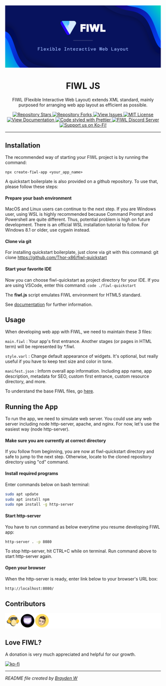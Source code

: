 <p align="center">
  <img src="/BANNER.png" alt="Banner">
</p>

<h1 align="center">FIWL JS</h1>
<p align="center">
  FIWL (Flexible Interactive Web Layout) extends XML standard, mainly purposed for arranging web app layout as efficient as possible.
</p>

<p align="center">
<a href="https://github.com/fiwl-js/fiwl-js/stargazers">
<img
      src="https://img.shields.io/github/stars/fiwl-js/fiwl-js?style=for-the-badge"
      alt="Repository Stars"
    >
</a>
<a href="https://github.com/fiwl-js/fiwl-js/network/members">
<img
      src="https://img.shields.io/github/forks/fiwl-js/fiwl-js?style=for-the-badge"
      alt="Repository Forks"
    >
</a>
<a href="https://github.com/fiwl-js/fiwl-js/issues">
<img
      src="https://img.shields.io/github/issues/fiwl-js/fiwl-js?style=for-the-badge" 
      alt="View Issues"
    >
</a>
<a href="https://github.com/fiwl-js/fiwl-js/blob/master/LICENSE">
<img
      src="https://img.shields.io/github/license/fiwl-js/fiwl-js?style=for-the-badge"
      alt="MIT License"
    >
</a>
  
<a href="https://fiwl-js.github.io/docs/">
<img
      src="https://img.shields.io/badge/Documentation-Docasaurus-blue?style=for-the-badge"
      alt="View Documentation"
    >
</a>

<a href="https://prettier.io/">
<img
      src="https://img.shields.io/badge/code_style-prettier-ff47bc.svg?style=for-the-badge" 
      alt="Code styled with Prettier"
    >
</a>

<a href="https://discord.gg/X5x5zdvuaj">
<img
      src="https://img.shields.io/badge/chat-on%20discord-7289da.svg?style=for-the-badge" 
      alt="FIWL Discord Server"
    >
</a>

<a href="https://ko-fi.com/fiwl_js">
<img
      src="https://img.shields.io/badge/Support%20Us%20%F0%9F%92%96-Ko--Fi-red?style=for-the-badge" 
      alt="Support us on Ko-Fi!"
    >
</a>

</p>

<hr>

## Installation

The recommended way of starting your FIWL project is by running the command:

```
npx create-fiwl-app <your_app_name>
```

A quickstart boilerplate is also provided on a github repository. To use that, please follow these steps:

#### Prepare your bash environment

MacOS and Linux users can continue to the next step. If you are Windows user, using WSL is highly recommended because Command Prompt and Powershell are quite different. Thus, potential problem is high on future development. There is an official WSL installation tutorial to follow. For Windows 8.1 or older, use cygwin instead.

#### Clone via git

For installing quickstart boilerplate, just clone via git with this command:
git clone https://github.com/Thor-x86/fiwl-quickstart

#### Start your favorite IDE

Now you can choose fiwl-quickstart as project directory for your IDE. If you are using VSCode, enter this command:
`code ./fiwl-quickstart`

The **fiwl.js** script emulates FIWL environment for HTML5 standard.

See [documentation](https://fiwl-js.github.io/docs/) for further information.

## Usage

When developing web app with FIWL, we need to maintain these 3 files:

`main.fiwl` :
Your app's first entrance. Another stages (or pages in HTML term) will be represented by \*.fiwl.

`style.varl` :
Change default appearance of widgets. It's optional, but really useful if you have to keep text size and color in tone.

`manifest.json` :
Inform overall app information. Including app name, app description, metadata for SEO, custom first entrance, custom resource directory, and more.

To understand the base FIWL files, go [here](https://fiwl-js.github.io/docs/how_to_use).

## Running the App

To run the app, we need to simulate web server. You could use any web server including node http-server, apache, and nginx. For now, let's use the easiest way (node http-server).

#### Make sure you are currently at correct directory

If you follow from beginning, you are now at fiwl-quickstart directory and safe to jump to the next step. Otherwise, locate to the cloned repository directory using "cd" command.

#### Install required programs

Enter commands below on bash terminal:

```bash
sudo apt update
sudo apt install npm
sudo npm install -g http-server
```

#### Start http-server

You have to run command as below everytime you resume developing FIWL app:

```bash
http-server . -p 8080
```

To stop http-server, hit CTRL+C while on terminal. Run command above to start http-server again.

#### Open your browser

When the http-server is ready, enter link below to your browser's URL box:

```bash
http://localhost:8080/
```

## Contributors

![](CONTRIBUTORS.svg)

## Love FIWL?

A donation is very much appreciated and helpful for our growth.

[![ko-fi](https://www.ko-fi.com/img/githubbutton_sm.svg)](https://ko-fi.com/K3K32SUK2)

---

_README file created by [Brayden W](https://braydentw.github.io)_
